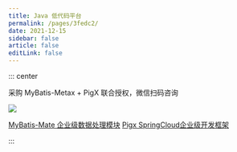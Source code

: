 ```yaml
---
title: Java 低代码平台
permalink: /pages/3fedc2/
date: 2021-12-15
sidebar: false
article: false
editLink: false
---
```


::: center

采购 MyBatis-Metax + PigX 联合授权，微信扫码咨询

<img align="center" src="/img/mybatis-mate.png"/>

[MyBatis-Mate 企业级数据处理模块](https://baomidou.com/pages/1864e1)
[Pigx SpringCloud企业级开发框架](https://www.pig4cloud.com/)

:::
